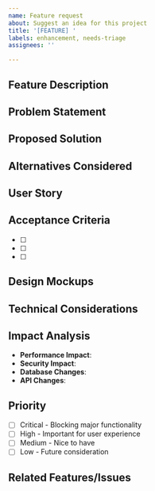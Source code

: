 ```yaml
---
name: Feature request
about: Suggest an idea for this project
title: '[FEATURE] '
labels: enhancement, needs-triage
assignees: ''

---
```


## Feature Description
<!-- A clear and concise description of the feature you'd like -->

## Problem Statement
<!-- What problem does this feature solve? -->

## Proposed Solution
<!-- Describe how you envision this feature working -->

## Alternatives Considered
<!-- Describe any alternative solutions or features you've considered -->

## User Story
<!-- As a [type of user], I want [goal] so that [reason] -->

## Acceptance Criteria
<!-- List the specific requirements for this feature -->
- [ ] 
- [ ] 
- [ ] 

## Design Mockups
<!-- If applicable, add mockups or wireframes -->

## Technical Considerations
<!-- Any technical details or constraints to consider -->

## Impact Analysis
- **Performance Impact**: 
- **Security Impact**: 
- **Database Changes**: 
- **API Changes**: 

## Priority
<!-- How important is this feature? -->
- [ ] Critical - Blocking major functionality
- [ ] High - Important for user experience
- [ ] Medium - Nice to have
- [ ] Low - Future consideration

## Related Features/Issues
<!-- Link to any related features or issues -->